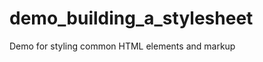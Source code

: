 demo_building_a_stylesheet
==========================

Demo for styling common HTML elements and markup




